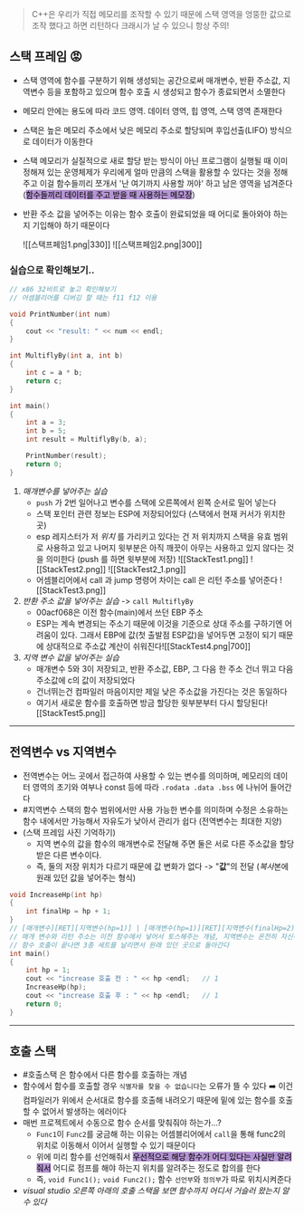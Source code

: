> C++은 우리가 직접 메모리를 조작할 수 있기 때문에 스택 영역을 엉뚱한 값으로 조작 했다고 하면 리턴하다 크래시가 날 수 있으니 항상 주의!

## 스택 프레임 😡
- 스택 영역에 함수를 구분하기 위해 생성되는 공간으로써 매개변수, 반환 주소값, 지역변수 등을 포함하고 있으며 함수 호출 시 생성되고 함수가 종료되면서 소멸한다
- 메모리 안에는 용도에 따라 코드 영역. 데이터 영역, 힙 영역, 스택 영역 존재한다
- 스택은 높은 메모리 주소에서 낮은 메모리 주소로 할당되며 후입선출(LIFO) 방식으로 데이터가 이동한다
- 스택 메모리가 실질적으로 새로 할당 받는 방식이 아닌 프로그램이 실행될 때 이미 정해져 있는 운영체제가 우리에게 얼마 만큼의 스택을 활용할 수 있다는 것을 정해주고 이걸 함수들끼리 쪼개서 '난 여기까지 사용할 꺼야' 하고 남은 영역을 넘겨준다 (<mark style="background: #824CB496;">함수들끼리 데이터를 주고 받을 때 사용하는 메모장</mark>)
- 반환 주소 값을 넣어주는 이유는 함수 호출이 완료되었을 때 어디로 돌아와야 하는지 기입해야 하기 때문이다

	![[스택프페임1.png|330]]  	![[스택프페임2.png|300]]


### 실습으로 확인해보기..
```cpp
// x86 32비트로 놓고 확인해보기
// 어셈블리어를 디버깅 할 때는 f11 f12 이용

void PrintNumber(int num)
{
	cout << "result: " << num << endl;
}

int MultiflyBy(int a, int b)
{
	int c = a * b;
	return c;
}

int main()
{
	int a = 3;
	int b = 5;
	int result = MultiflyBy(b, a);

	PrintNumber(result);
	return 0;
}
```
1. _매개변수를 넣어주는 실습_
	- `push` 가 2번 일어나고 변수를 스택에 오른쪽에서 왼쪽 순서로 밀어 넣는다 
	- 스택 포인터 관련 정보는 ESP에 저장되어있다 (스택에서 현재 커서가 위치한 곳)
	-  esp 레지스터가 저 _위치_ 를 가리키고 있다는 건 저 위치까지 스택을 유효 범위로 사용하고 있고 나머지 윗부분은 아직 깨끗이 아무는 사용하고 있지 않다는 것을 의미한다 (push 를 하면 윗부분에 저장)
	  ![[StackTest1.png]] ![[StackTest2.png]] ![[StackTest2_1.png]]
	- 어셈블리어에서 call 과 jump 명령어 차이는 call 은 리턴 주소를 넣어준다 ![[StackTest3.png]]
2. _반환 주소 값을 넣어주는 실습_  -> `call MultiflyBy`
	- 00acf068은 이전 함수(main)에서 쓰던 EBP 주소
	- ESP는 계속 변경되는 주소기 때문에 이것을 기준으로 상대 주소를 구하기엔 어려움이 있다. 그래서 EBP에 값(첫 출발점 ESP값)을 넣어두면 고정이 되기 때문에 상대적으로 주소값 계산이 쉬워진다![[StackTest4.png|700]]
3. _지역 변수 값을 넣어주는 실습_ 
	- 매개변수 5와 3이 저장되고, 반환 주소값, EBP, 그 다음 한 주소 건너 뛰고 다음 주소값에 c의 값이 저장되었다
	- 건너뛰는건 컴파일러 마음이지만 제일 낮은 주소값을 가진다는 것은 동일하다
	- 여기서 새로운 함수를 호출하면 방금 할당한 윗부분부터 다시 할당된다![[StackTest5.png]]

***

## 전역변수 vs 지역변수
- 전역변수는 어느 곳에서 접근하여 사용할 수 있는 변수를 의미하며, 메모리의 데이터 영역의 초기와 여부나 const 등에 따라 `.rodata .data .bss` 에 나뉘어 들어간다
- #지역변수 스택의 함수 범위에서만 사용 가능한 변수를 의미하며 수정은 소유하는 함수 내에서만 가능해서 자유도가 낮아서 관리가 쉽다 (전역변수는 최대한 지양)
- (스택 프레임 사진 기억하기)
	- 지역 변수의 값을 함수의 매개변수로 전달해 주면 둘은 서로 다른 주소값을 할당받은 다른 변수이다.
	- 즉, 둘의 저장 위치가 다르기 때문에 값 변화가 없다 -> "**값**"의 전달 (*복사*본에 원래 있던 값을 넣어주는 형식)
```cpp
void IncreaseHp(int hp)
{
	int finalHp = hp + 1;
}
// [매개변수][RET][지역변수(hp=1)] | [매개변수(hp=1)][RET][지역변수(finalHp=2)]
// 매개 변수와 리턴 주소는 이전 함수에서 넣어서 토스해주는 개념, 지역변수는 온전히 자신이 제어
// 함수 호출이 끝나면 3종 세트를 날리면서 원래 있던 곳으로 돌아간다
int main()
{
	int hp = 1;
	cout << "increase 호출 전 : " << hp <endl;   // 1
	IncreaseHp(hp);
	cout << "increase 호출 후 : " << hp <endl;   // 1
	return 0;
}
```

***

## 호출 스택
- #호출스택 은 함수에서 다른 함수를 호출하는 개념
- 함수에서 함수를 호출할 경우 `식별자를 찾을 수 없습니다`는 오류가 뜰 수 있다 ➡️ 이건 컴파일러가 위에서 순서대로 함수를 호출해 내려오기 때문에 밑에 있는 함수를 호출할 수 없어서 발생하는 에러이다
- 매번 프로젝트에서 수동으로 함수 순서를 맞춰줘야 하는가...?
	- `Func1`이 `Func2`를 궁금해 하는 이유는 어셈블리어에서 `call`을 통해 func2의 위치로 이동해서 이어서 실행할 수 있기 때문이다
	- 위에 미리 함수를 선언해줘서 <mark style="background: #824CB496;">우선적으로 해당 함수가 어디 있다는 사실만 알려줘서</mark> 어디로 점프를 해야 하는지 위치를 알려주는 정도로 합의를 한다
	- 즉, `void Func1();` `void Func2();` 함수 `선언부`와 `정의부`가 따로 위치시켜준다
- *visual studio 오른쪽 아래의 호출 스택을 보면 함수까지 어디서 거슬러 왔는지  알 수 있다*
